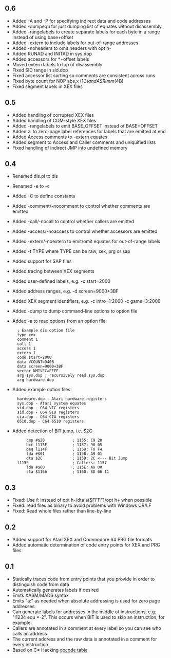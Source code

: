 0.6
---

- Added -A and -P for specifying indirect data and code addresses
- Added -dumpequ for just dumping list of equates without disassembly
- Added -rangelabels to create separate labels for each byte in a range instead
  of using base+offset
- Added -extern to include labels for out-of-range addresses
- Added -noheaders to omit headers with opt h-
- Added RUNAD and INITAD in sys.dop
- Added accessors for \*+offset labels
- Moved extern labels to top of disassembly
- Fixed SID range in sid.dop
- Fixed accessor list sorting so comments are consistent across runs
- Fixed byte count for NOP abs,x ($1C) and ASR imm ($4B)
- Fixed segment labels in XEX files

0.5
---

- Added handling of corrupted XEX files
- Added handling of COM-style XEX files
- Added -rangelabels to emit BASE\_OFFSET instead of BASE+OFFSET
- Added z: to zero-page label references for labels that are emitted at end
- Added Access comments to -extern equates
- Added segment to Access and Caller comments and uniquified lists
- Fixed handling of indirect JMP into undefined memory

0.4
---

- Renamed dis.pl to dis
- Renamed -e to -c
- Added -C to define constants
- Added -comment/-nocomment to control whether comments are emitted
- Added -call/-nocall to control whether callers are emitted
- Added -access/-noaccess to control whether accessors are emitted
- Added -extern/-noextern to emit/omit equates for out-of-range labels
- Added -t TYPE where TYPE can be raw, xex, prg or sap
- Added support for SAP files
- Added tracing between XEX segments
- Added user-defined labels, e.g. -c start=2000
- Added address ranges, e.g. -d screen=9000+3BF
- Added XEX segment identifiers, e.g. -c intro=1:2000 -c game=3:2000
- Added -dump to dump command-line options to option file
- Added -a to read options from an option file:

        ; Example dis option file
        type xex
        comment 1
        call 1
        access 1
        extern 1
        code start=2000
        data VCOUNT=D40B
        data screen=9000+3BF
        vector NMIVEC=FFFE
        arg sys.dop ; recursively read sys.dop
        arg hardware.dop

- Added example option files:

        hardware.dop - Atari hardware registers
        sys.dop - Atari system equates
        vid.dop - C64 VIC registers
        sid.dop - C64 SID registers
        cia.dop - C64 CIA registers
        6510.dop - C64 6510 registers
    
- Added detection of BIT jump, i.e. $2C:

            cmp #$20            ; 1155: C9 20
            bcc l115E           ; 1157: 90 05
            beq l114F           ; 1159: F0 F4
            lda #$01            ; 115B: A9 01
            dta $2C             ; 115D: 2C <--- Bit Jump
        l115E                   ; Callers: 1157
            lda #$00            ; 115E: A9 00
            sta $1166           ; 1160: 8D 66 11

0.3
---

- Fixed: Use f: instead of opt h-/dta a($FFFF)/opt h+ when possible
- Fixed: read files as binary to avoid problems with Windows CR/LF
- Fixed: Read whole files rather than line-by-line

0.2
---

- Added support for Atari XEX and Commodore 64 PRG file formats
- Added automatic determination of code entry points for XEX and PRG files

0.1
---

- Statically traces code from entry points that you provide in order to
  distinguish code from data
- Automatically generates labels if desired
- Emits XASM/MADS syntax
- Emits "a:" as needed when absolute addressing is used for zero page addresses
- Can generate labels for addresses in the middle of instructions, e.g. "l1234
  equ *-2". This occurs when BIT is used to skip an instruction, for example.
- Callers are annotated in a comment at every label so you can see who calls an
  address
- The current address and the raw data is annotated in a comment for every
  instruction
- Based on C= Hacking [opcode
  table](http://codebase64.org/doku.php?id=magazines:chacking1#opcodes_and_quasi-opcodes)
